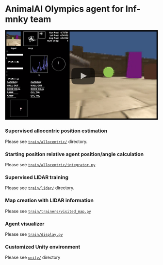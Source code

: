 # AnimalAI Olympics agent for Inf-mnky team

[![preview](./docs/screen1.png)](https://www.youtube.com/watch?v=HrdV5LOhRAE)



### Supervised allocentric position estimation

Please see [`train/allocentric/`](train/allocentric) directory.



### Starting position relative agent position/angle calculation

Please see [`train/allocentric/integrator.py`](train/allocentric/integrator.py)



### Supervised LIDAR training

Please see [`train/lidar/`](train/lidar/) directory.



### Map creation with LIDAR information

Please see [`train/trainers/visited_map.py`](train/trainers/visited_map.py)



### Agent visualizer

Please see [`train/display.py`](train/display.py)



### Customized Unity environment

Please see [`unity/`](unity) directory
